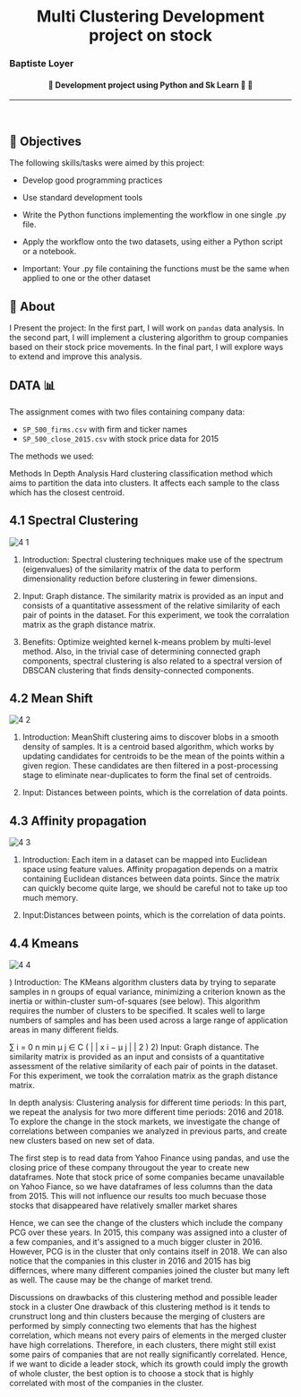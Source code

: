 
<h1 align="center">Multi Clustering Development project on stock</h1>
<h3 >Baptiste Loyer</h2>
</h3>

<h4 align="center">
	🚧 Development project using Python and Sk Learn 🚀   🚧
</h4>

<hr>
<br>

## :rocket: Objectives

The following skills/tasks were aimed by this project:

-  Develop good programming practices
-  Use standard development tools

- Write the Python functions implementing the workflow in one single .py file.
- Apply the workflow onto the two datasets, using either a Python script or a notebook.
- Important: Your .py file containing the functions must be the same when applied to one or the other dataset

## :dart: About
I Present the project:
In the first part, I will work on `pandas` data analysis. 
In the second part, I will implement a clustering algorithm to group companies based on their stock price movements. 
In the final part, I will explore ways to extend and improve this analysis.



## DATA 📊
The assignment comes with two files containing company data:
- `SP_500_firms.csv` with firm and ticker names
- `SP_500_close_2015.csv` with stock price data for 2015

The methods we used:

Methods
In Depth Analysis
Hard clustering classification method which aims to partition the data into clusters. It affects each sample to the class which has the closest centroid.
## 4.1 Spectral Clustering

![4 1](https://user-images.githubusercontent.com/91438136/208402087-ad3ce1d4-2b17-4867-ade6-17d06adf4ba3.PNG)

1) Introduction: Spectral clustering techniques make use of the spectrum (eigenvalues) of the similarity matrix of the data to perform dimensionality reduction before clustering in fewer dimensions.

2) Input: Graph distance. The similarity matrix is provided as an input and consists of a quantitative assessment of the relative similarity of each pair of points in the dataset. For this experiment, we took the corralation matrix as the graph distance matrix.

3) Benefits: Optimize weighted kernel k-means problem by multi-level method. Also, in the trivial case of determining connected graph components, spectral clustering is also related to a spectral version of DBSCAN clustering that finds density-connected components.

## 4.2 Mean Shift

![4 2](https://user-images.githubusercontent.com/91438136/208402114-caec4919-6d38-4a8c-81f3-0ec3100b2c41.PNG)


1) Introduction: MeanShift clustering aims to discover blobs in a smooth density of samples. It is a centroid based algorithm, which works by updating candidates for centroids to be the mean of the points within a given region. These candidates are then filtered in a post-processing stage to eliminate near-duplicates to form the final set of centroids.

2) Input: Distances between points, which is the correlation of data points.

## 4.3 Affinity propagation

![4 3](https://user-images.githubusercontent.com/91438136/208402139-2f008349-ae04-4aa4-884c-20954c1d0fa8.PNG)


1) Introduction: Each item in a dataset can be mapped into Euclidean space using feature values. Affinity propagation depends on a matrix containing Euclidean distances between data points. Since the matrix can quickly become quite large, we should be careful not to take up too much memory.

2) Input:Distances between points, which is the correlation of data points.

## 4.4 Kmeans

![4 4](https://user-images.githubusercontent.com/91438136/208402163-67dbfbe8-31a6-452a-ac54-b24f71ed639a.PNG)


) Introduction: The KMeans algorithm clusters data by trying to separate samples in n groups of equal variance, minimizing a criterion known as the inertia or within-cluster sum-of-squares (see below). This algorithm requires the number of clusters to be specified. It scales well to large numbers of samples and has been used across a large range of application areas in many different fields.

∑ i = 0 n min μ j ∈ C ( | | x i − μ j | | 2 )
2) Input: Graph distance. The similarity matrix is provided as an input and consists of a quantitative assessment of the relative similarity of each pair of points in the dataset. For this experiment, we took the corralation matrix as the graph distance matrix.


In depth analysis:
Clustering analysis for different time periods:
In this part, we repeat the analysis for two more different time periods: 2016 and 2018. To explore the change in the stock markets, we investigate the change of correlations between companies we analyzed in previous parts, and create new clusters based on new set of data.

The first step is to read data from Yahoo Finance using pandas, and use the closing price of these company througout the year to create new dataframes. 
Note that stock price of some companies became unavailable on Yahoo Fiance, so we have dataframes of less columns than the data from 2015. 
This will not influence our results too much becuase those stocks that disappeared have relatively smaller market shares

Hence, we can see the change of the clusters which include the company PCG over these years. In 2015, this company was assigned into a cluster of a few companies, and it's assigned to a much bigger cluster in 2016. However, PCG is in the cluster that only contains itself in 2018. We can also notice that the companies in this cluster in 2016 and 2015 has big differnces, where many different companies joined the cluster but many left as well. The cause may be the change of market trend.

Discussions on drawbacks of this clustering method and possible leader stock in a cluster
One drawback of this clustering method is it tends to crunstruct long and thin clusters because the merging of clusters are performed by simply connecting two elements that has the highest correlation, which means not every pairs of elements in the merged cluster have high correlations. 
Therefore, in each clusters, there might still exist some pairs of companies that are not really significantly correlated. 
Hence, if we want to dicide a leader stock, which its growth could imply the growth of whole cluster, the best option is to choose a stock that is highly correlated with most of the companies in the cluster.
 
